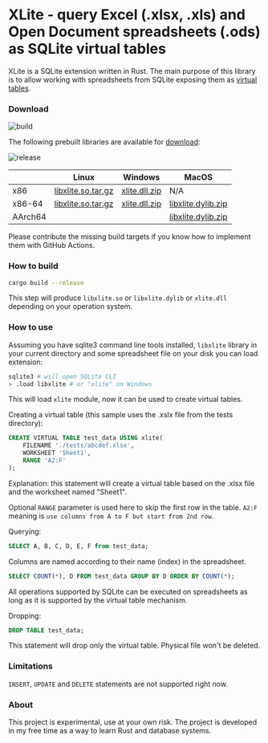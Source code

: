 # XLite - query Excel (.xlsx, .xls) and Open Document spreadsheets (.ods) as SQLite virtual tables

XLite is a SQLite extension written in Rust. The main purpose of this library is to allow working with spreadsheets from SQLite exposing them as [virtual tables](https://sqlite.org/vtab.html).

### Download

![build](https://github.com/x2bool/xlite/actions/workflows/build.yml/badge.svg)

The following prebuilt libraries are available for [download](https://github.com/x2bool/xlite/releases):

![release](https://img.shields.io/github/v/release/x2bool/xlite?display_name=release)

|  | Linux | Windows | MacOS |
|--|--|--|--|
| x86 | [libxlite.so.tar.gz](https://github.com/x2bool/xlite/releases/latest/download/libxlite-linux-x86.tar.gz)️ | [xlite.dll.zip](https://github.com/x2bool/xlite/releases/latest/download/xlite-windows-x86.zip)️ | N/A |
| x86-64 | [libxlite.so.tar.gz](https://github.com/x2bool/xlite/releases/latest/download/libxlite-linux-x64.tar.gz)️ | [xlite.dll.zip](https://github.com/x2bool/xlite/releases/latest/download/xlite-windows-x64.zip)️ | [libxlite.dylib.zip](https://github.com/x2bool/xlite/releases/latest/download/libxlite-macos-x64.zip) |
| AArch64 |   |   | [libxlite.dylib.zip](https://github.com/x2bool/xlite/releases/latest/download/libxlite-macos-aarch64.zip) |

Please contribute the missing build targets if you know how to implement them with GitHub Actions.

### How to build

```bash
cargo build --release
```

This step will produce `libxlite.so` or `libxlite.dylib` or `xlite.dll` depending on your operation system.

### How to use

Assuming you have sqlite3 command line tools installed, `libxlite` library in your current directory and some spreadsheet file on your disk you can load extension:

```bash
sqlite3 # will open SQLite CLI
> .load libxlite # or "xlite" on Windows
```

This will load `xlite` module, now it can be used to create virtual tables.

Creating a virtual table (this sample uses the .xslx file from the tests directory):

```sql
CREATE VIRTUAL TABLE test_data USING xlite(
    FILENAME './tests/abcdef.xlsx',
    WORKSHEET 'Sheet1',
    RANGE 'A2:F'
);
```

Explanation: this statement will create a virtual table based on the .xlsx file and the worksheet named "Sheet1".

Optional `RANGE` parameter is used here to skip the first row in the table. `A2:F` meaning is `use columns from A to F but start from 2nd row`.

Querying:

```sql
SELECT A, B, C, D, E, F from test_data;
```

Columns are named according to their name (index) in the spreadsheet.

```sql
SELECT COUNT(*), D FROM test_data GROUP BY D ORDER BY COUNT(*);
```

All operations supported by SQLite can be executed on spreadsheets as long as it is supported by the virtual table mechanism.

Dropping:

```sql
DROP TABLE test_data;
```

This statement will drop only the virtual table. Physical file won't be deleted.


### Limitations

`INSERT`, `UPDATE` and `DELETE` statements are not supported right now.

### About

This project is experimental, use at your own risk. The project is developed in my free time as a way to learn Rust and database systems.
